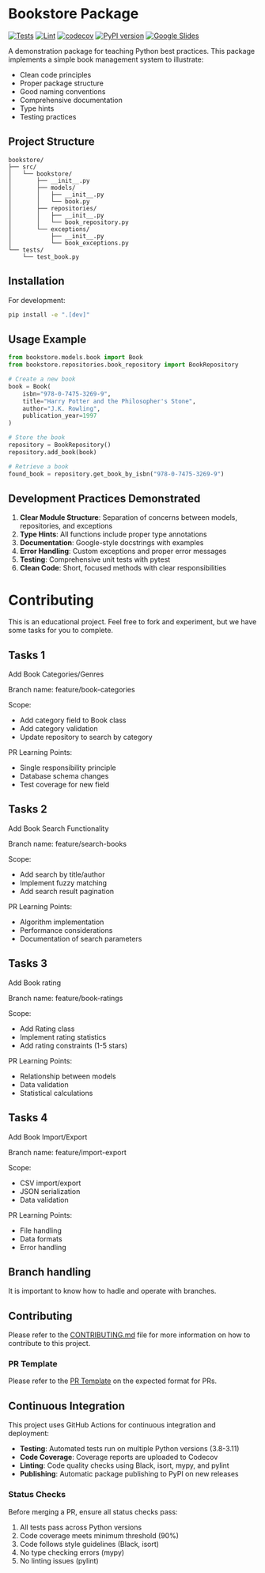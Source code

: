 # Bookstore Package

[![Tests](https://github.com/zbmed-semtec/RSE_good_practices/actions/workflows/test.yml/badge.svg)](https://github.com/zbmed-semtec/RSE_good_practices/actions/workflows/test.yml)
[![Lint](https://github.com/zbmed-semtec/RSE_good_practices/actions/workflows/lint.yml/badge.svg)](https://github.com/zbmed-semtec/RSE_good_practices/actions/workflows/lint.yml)
[![codecov](https://github.com/zbmed-semtec/RSE_good_practices/branch/main/graph/badge.svg)](https://codecov.io/gh/ZBMED/zbmed-bookstore)
[![PyPI version](https://badge.fury.io/py/zbmed-bookstore.svg)](https://badge.fury.io/py/zbmed-bookstore)
[![Google Slides](https://img.shields.io/badge/Presentation-Mini%20Hackathon-purple)](https://docs.google.com/presentation/d/1ezF3WL1kR0J2lEt98TTzusaUBnCQYRoiEwdxfzzmKTo/preview)  


A demonstration package for teaching Python best practices. This package implements a simple book management system to illustrate:

- Clean code principles
- Proper package structure
- Good naming conventions
- Comprehensive documentation
- Type hints
- Testing practices

## Project Structure

```
bookstore/
├── src/
│   └── bookstore/
│       ├── __init__.py
│       ├── models/
│       │   ├── __init__.py
│       │   └── book.py
│       ├── repositories/
│       │   ├── __init__.py
│       │   └── book_repository.py
│       └── exceptions/
│           ├── __init__.py
│           └── book_exceptions.py
└── tests/
    └── test_book.py
```

## Installation

For development:
```bash
pip install -e ".[dev]"
```

## Usage Example

```python
from bookstore.models.book import Book
from bookstore.repositories.book_repository import BookRepository

# Create a new book
book = Book(
    isbn="978-0-7475-3269-9",
    title="Harry Potter and the Philosopher's Stone",
    author="J.K. Rowling",
    publication_year=1997
)

# Store the book
repository = BookRepository()
repository.add_book(book)

# Retrieve a book
found_book = repository.get_book_by_isbn("978-0-7475-3269-9")
```

## Development Practices Demonstrated

1. **Clear Module Structure**: Separation of concerns between models, repositories, and exceptions
2. **Type Hints**: All functions include proper type annotations
3. **Documentation**: Google-style docstrings with examples
4. **Error Handling**: Custom exceptions and proper error messages
5. **Testing**: Comprehensive unit tests with pytest
6. **Clean Code**: Short, focused methods with clear responsibilities

# Contributing

This is an educational project. Feel free to fork and experiment, but we have some tasks for you to complete.

## Tasks 1
Add Book Categories/Genres

Branch name: feature/book-categories

Scope:
- Add category field to Book class
- Add category validation
- Update repository to search by category

PR Learning Points:
- Single responsibility principle
- Database schema changes
- Test coverage for new field

## Tasks 2
Add Book Search Functionality

Branch name: feature/search-books

Scope:
- Add search by title/author
- Implement fuzzy matching
- Add search result pagination

PR Learning Points:
- Algorithm implementation
- Performance considerations
- Documentation of search parameters

## Tasks 3
Add Book rating

Branch name: feature/book-ratings

Scope:
- Add Rating class
- Implement rating statistics
- Add rating constraints (1-5 stars)

PR Learning Points:
- Relationship between models
- Data validation
- Statistical calculations

## Tasks 4
Add Book Import/Export

Branch name: feature/import-export

Scope:
- CSV import/export
- JSON serialization
- Data validation

PR Learning Points:
- File handling
- Data formats
- Error handling

## Branch handling
It is important to know how to hadle and operate with branches.

## Contributing
Please refer to the [CONTRIBUTING.md](CONTRIBUTING.md) file for more information on how to contribute to this project.

### PR Template
Please refer to the [PR Template](.github/pull_request_template.md) on the expected format for PRs.

## Continuous Integration

This project uses GitHub Actions for continuous integration and deployment:

- **Testing**: Automated tests run on multiple Python versions (3.8-3.11)
- **Code Coverage**: Coverage reports are uploaded to Codecov
- **Linting**: Code quality checks using Black, isort, mypy, and pylint
- **Publishing**: Automatic package publishing to PyPI on new releases

### Status Checks

Before merging a PR, ensure all status checks pass:
1. All tests pass across Python versions
2. Code coverage meets minimum threshold (90%)
3. Code follows style guidelines (Black, isort)
4. No type checking errors (mypy)
5. No linting issues (pylint)